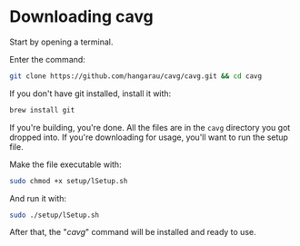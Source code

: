 # Downloading cavg

Start by opening a terminal.

Enter the command:

```bash
git clone https://github.com/hangarau/cavg/cavg.git && cd cavg
```
If you don't have git installed, install it with:

```bash
brew install git
```

If you're building, you're done. All the files are in the `cavg` directory you got dropped into.
If you're downloading for usage, you'll want to run the setup file.

Make the file executable with:
```bash
sudo chmod +x setup/lSetup.sh
```
And run it with:
```bash
sudo ./setup/lSetup.sh
```

After that, the "_cavg_" command will be installed and ready to use.